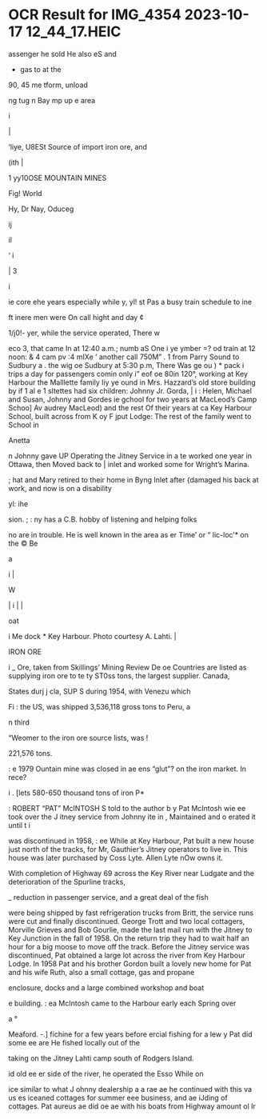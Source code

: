 # OCR Result for IMG_4354 2023-10-17 12_44_17.HEIC

assenger
he sold
He also
eS and
- gas to
at the

90, 45
me
tform,
unload

ng tug
n Bay
mp up
e area

i

|

‘liye, U8ESt Source of import iron ore, and

(ith |

1 yy10OSE MOUNTAIN MINES

Fig! World

Hy, Dr
Nay, Oduceg

ij

il

‘
i

|
3

i

ie core ehe years especially while y,
yl! st Pas a busy train schedule to ine

ft inere men were On call hight and day ¢

1/j0!- yer, while the service operated, There w

eco 3, that came In at 12:40 a.m.; numb aS One
i ye ymber =? od train at 12 noon: & 4 cam
pv :4 mIXe ’ another call
750M” . 1 from Parry Sound to Sudbury a . the
wig oe Sudbury at 5:30 p.m, There Was ge ou
) * pack i trips a day for passengers comin only
i” eof oe 80in
120°, working at Key Harbour the Malllette family liy
ye ound in Mrs. Hazzard’s old store building by if
1 al e
1 sltettes had six children: Johnny Jr. Gorda,
| i : Helen, Michael and Susan, Johnny and Gordes
ie gchool for two years at MacLeod’s Camp Schoo]
Av audrey MacLeod) and the rest Of their years at
ca Key Harbour School, built across from K oy
F jput Lodge: The rest of the family went to School in

Anetta

n Johnny gave UP Operating the Jitney Service in
a te worked one year in Ottawa, then Moved back to
| inlet and worked some for Wright’s Marina.

; hat and Mary retired to their home in Byng Inlet after
{damaged his back at work, and now is on a disability

yl:
ihe

sion. ; :
ny has a C.B. hobby of listening and helping folks

no are in trouble. He is well known in the area as
er Time’ or “ lic-loc’* on the © Be

a

i
|

W

|
i
|
|

oat

i Me dock * Key Harbour. Photo courtesy A. Lahti.
|

IRON ORE

i _ Ore, taken from Skillings’ Mining Review De
oe Countries are listed as supplying iron ore to te
ty ST0ss tons, the largest supplier. Canada,

States durj j cla, SUP
S during 1954, with Venezu which

Fi : the US, was
shipped 3,536,118 gross tons to Peru, a

n third

“Weomer to the iron ore source lists, was !

221,576 tons.

: e 1979
Ountain mine was closed in ae ens
“glut”? on the iron market. In rece?

i
. [lets
580-650 thousand tons of iron P*

: ROBERT “PAT” McINTOSH
S told to the author b
y Pat McIntosh
wie ee took over the J itney service from Johnny
ite in , Maintained and o erated it until t i

was discontinued in 1958, : ee
While at Key Harbour, Pat built a new house just north
of the tracks, for Mr, Gauthier’s Jitney operators to live
in. This house was later purchased by Coss Lyte. Allen Lyte
nOw owns it.

With completion of Highway 69 across the Key River near
Ludgate and the deterioration of the Spurline tracks,

_ reduction in passenger service, and a great deal of the fish

were being shipped by fast refrigeration trucks from Britt,
the service runs were cut and finally discontinued. George
Trott and two local cottagers, Morville Grieves and Bob
Gourlie, made the last mail run with the Jitney to Key
Junction in the fall of 1958. On the return trip they had to
wait half an hour for a big moose to move off the track.
Before the Jitney service was discontinued, Pat obtained
a large lot across the river from Key Harbour Lodge. In 1958
Pat and his brother Gordon built a lovely new home for Pat
and his wife Ruth, also a small cottage, gas and propane

enclosure, docks and a large combined workshop and boat

e building. :
ea McIntosh came to the Harbour early each Spring over

a °

Meaford. -.] fichine for a few years before
ercial fishing for a lew y
Pat did some ee are He fished locally out of the

taking on the Jitney Lahti camp south of Rodgers Island.

id
old ee er side of the river, he operated the Esso
While on

ice similar to what J ohnny
dealership a a rae ae he continued with this
va us es iceaned cottages for summer eee
business, and ae iJding of cottages. Pat aureus ae
did oe ae with his boats from Highway
amount ol Ir

